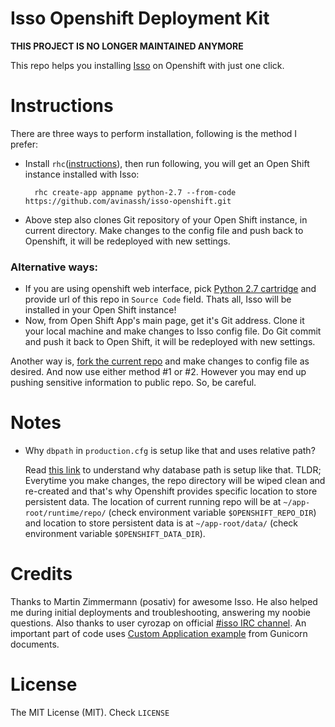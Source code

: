 Isso Openshift Deployment Kit
=============================

**THIS PROJECT IS NO LONGER MAINTAINED ANYMORE**

This repo helps you installing [Isso](http://github.com/posativ/isso) on Openshift with just one click. 

# Instructions

There are three ways to perform installation, following is the method I prefer:
- Install `rhc`([instructions](https://developers.openshift.com/en/managing-client-tools.html)), then run following, you will get an Open Shift instance installed with Isso:

        rhc create-app appname python-2.7 --from-code https://github.com/avinassh/isso-openshift.git

- Above step also clones Git repository of your Open Shift instance, in current directory. Make changes to the config file and push back to Openshift, it will be redeployed with new settings.

### Alternative ways:

 - If you are using openshift web interface, pick [Python 2.7 cartridge](https://openshift.redhat.com/app/console/application_type/cart!python-2.7) and provide url of this repo in `Source Code` field. Thats all, Isso will be installed in your Open Shift instance!  
 - Now, from Open Shift App's main page, get it's Git address. Clone it your local machine and make changes to Isso config file. Do Git commit and push it back to Open Shift, it will be redeployed with new settings. 

Another way is, [fork the current repo](https://github.com/avinassh/isso-openshift) and make changes to config file as desired. And now use either method #1 or #2. However you may end up pushing sensitive information to public repo. So, be careful. 



# Notes
 - Why `dbpath` in `production.cfg` is setup like that and uses relative path?

    Read [this link](https://help.openshift.com/hc/en-us/articles/202398490-Persistant-storage-for-OpenShift-applications) to understand why database path is setup like that. TLDR; Everytime you make changes, the repo directory will be wiped clean and re-created and that's why Openshift provides specific location to store persistent data. The location of current running repo will be at `~/app-root/runtime/repo/` (check environment variable `$OPENSHIFT_REPO_DIR`) and location to store persistent data is at `~/app-root/data/` (check environment variable `$OPENSHIFT_DATA_DIR`).

# Credits
Thanks to Martin Zimmermann (posativ) for awesome Isso. He also helped me during initial deployments and troubleshooting, answering my noobie questions. Also thanks to user cyrozap on official [#isso IRC channel](http://webchat.freenode.net/?channels=#isso). An important part of code uses [Custom Application example](http://gunicorn-docs.readthedocs.org/en/latest/custom.html) from Gunicorn documents.

# License
The MIT License (MIT). Check `LICENSE`
